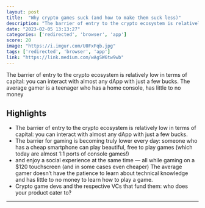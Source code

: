 ```yaml
---
layout: post
title:  "Why crypto games suck (and how to make them suck less)"
description: "The barrier of entry to the crypto ecosystem is relatively low in terms of capital: you can interact with almost any dApp with just a few bucks. The average gamer is a teenager who has a home console, has little to no money"
date: "2023-02-05 13:13:27"
categories: ['redirected', 'browser', 'app']
score: 20
image: "https://i.imgur.com/U0FxFqb.jpg"
tags: ['redirected', 'browser', 'app']
link: "https://link.medium.com/wAgSW6tw9wb"
---
```


The barrier of entry to the crypto ecosystem is relatively low in terms of capital: you can interact with almost any dApp with just a few bucks. The average gamer is a teenager who has a home console, has little to no money

## Highlights

- The barrier of entry to the crypto ecosystem is relatively low in terms of capital: you can interact with almost any dApp with just a few bucks.
- The barrier for gaming is becoming truly lower every day: someone who has a cheap smartphone can play beautiful, free to play games (which today are almost 1:1 ports of console games!)
- and enjoy a social experience at the same time — all while gaming on a $120 touchscreen (and in some cases even cheaper) The average gamer doesn’t have the patience to learn about technical knowledge and has little to no money to learn how to play a game.
- Crypto game devs and the respective VCs that fund them: who does your product cater to?

---
